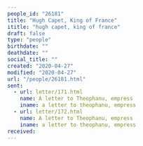 ```yaml
---
people_id: "26181"
title: "Hugh Capet, King of France"
ititle: "hugh capet, king of france"
draft: false
type: "people"
birthdate: ""
deathdate: ""
social_title: ""
created: "2020-04-27"
modified: "2020-04-27"
url: "/people/26181.html"
sent:
  - url: letter/171.html
    name: A letter to Theophanu, empress
    iname: a letter to theophanu, empress
  - url: letter/172.html
    name: A letter to Theophanu, empress
    iname: a letter to theophanu, empress
received:
---
```

